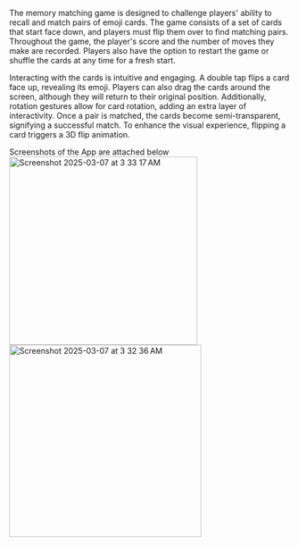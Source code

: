 The memory matching game is designed to challenge players' ability to recall and match pairs of emoji cards. The game consists of a set of cards that start face down, and players must flip them over to find matching pairs. Throughout the game, the player's score and the number of moves they make are recorded. Players also have the option to restart the game or shuffle the cards at any time for a fresh start.

Interacting with the cards is intuitive and engaging. A double tap flips a card face up, revealing its emoji. Players can also drag the cards around the screen, although they will return to their original position. Additionally, rotation gestures allow for card rotation, adding an extra layer of interactivity. Once a pair is matched, the cards become semi-transparent, signifying a successful match. To enhance the visual experience, flipping a card triggers a 3D flip animation.

Screenshots of the App are attached below
<img width="337" alt="Screenshot 2025-03-07 at 3 33 17 AM" src="https://github.com/user-attachments/assets/bfba9874-c050-47d7-90da-b954ecfb3330" />
<img width="344" alt="Screenshot 2025-03-07 at 3 32 36 AM" src="https://github.com/user-attachments/assets/69d3dd04-e6c3-41f4-a025-1a0347d0e15f" />

